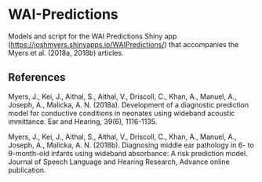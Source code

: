 # WAI-Predictions
Models and script for the WAI Predictions Shiny app (https://joshmyers.shinyapps.io/WAIPredictions/) that accompanies the Myers et al. (2018a, 2018b) articles.

## References
Myers, J., Kei, J., Aithal, S., Aithal, V., Driscoll, C., Khan, A., Manuel, A., Joseph, A., Malicka, A. N. (2018a). Development of a diagnostic prediction model for conductive conditions in neonates using wideband acoustic immittance. Ear and Hearing, 39(6), 1116-1135.

Myers, J., Kei, J., Aithal, S., Aithal, V., Driscoll, C., Khan, A., Manuel, A., Joseph, A., Malicka, A. N. (2018b). Diagnosing middle ear pathology in 6- to 9-month-old infants using wideband absorbance: A risk prediction model. Journal of Speech Language and Hearing Research, Advance online publication.
